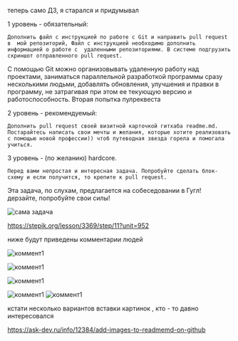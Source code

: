 

теперь само ДЗ, я старался и придумывал


1 уровень - обязательный:

    Дополнить файл с инструкцией по работе с Git и направить pull request в  мой репозиторий, Файл с инструкцией необходимо дополнить информацией о работе с  удаленными репозиториями. В системе подгрузить скриншот отправленного pull request.

С помощью Git можно организовывать удаленную работу над проектами, заниматься параллельной разработкой программы сразу несколькими людьми, добавлять обновления, улучшения и правки в программу, не затрагивая при этом ее текующую версию и работоспособность. 
Вторая попытка пулреквеста

2 уровень - рекомендуемый:

    Дополнить pull request своей визитной карточкой гитхаба readme.md. Постарайтесь написать свои мечты и желания, которые хотите реализовать с помощью новой профессии)) чтоб путеводная звезда горела и помогала учиться.

3 уровень - (по желанию) hardcore. 

    Перед вами непростая и интересная задача. Попробуйте сделать блок-схему и если получится, то крепите к pull request.


Эта задача, по слухам, предлагается на собеседовании в Гугл! дерзайте, попробуйте свои силы!

![сама задача](task.png)

https://stepik.org/lesson/3369/step/11?unit=952

ниже будут приведены комментарии людей

![коммент1](kom1.png)

![коммент1](kom4.png)

![коммент1](kom3.png)

![коммент1](kom5.png)
![коммент1](kom2.png)


кстати несколько вариантов вставки картинок , кто - то давно интересовался

https://ask-dev.ru/info/12384/add-images-to-readmemd-on-github
